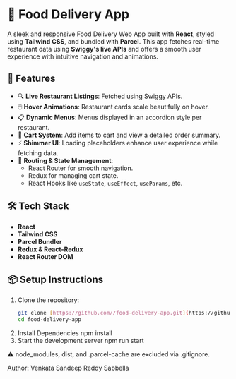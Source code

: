 # 🍔 Food Delivery App

A sleek and responsive Food Delivery Web App built with **React**, styled using **Tailwind CSS**, and bundled with **Parcel**. This app fetches real-time restaurant data using **Swiggy's live APIs** and offers a smooth user experience with intuitive navigation and animations.

## 🚀 Features

- 🔍 **Live Restaurant Listings**: Fetched using Swiggy APIs.
- 🖱️ **Hover Animations**: Restaurant cards scale beautifully on hover.
- 📋 **Dynamic Menus**: Menus displayed in an accordion style per restaurant.
- 🛒 **Cart System**: Add items to cart and view a detailed order summary.
- ⚡ **Shimmer UI**: Loading placeholders enhance user experience while fetching data.
- 🔄 **Routing & State Management**:
  - React Router for smooth navigation.
  - Redux for managing cart state.
  - React Hooks like `useState`, `useEffect`, `useParams`, etc.

## 🛠️ Tech Stack

- **React**
- **Tailwind CSS**
- **Parcel Bundler**
- **Redux & React-Redux**
- **React Router DOM**

## 📦 Setup Instructions

1. Clone the repository:
   ```bash
   git clone [https://github.com//food-delivery-app.git](https://github.com/sandeep-sv/FoodOrderingApp.git)
   cd food-delivery-app
2. Install Dependencies
   npm install
3. Start the development server
   npm run start
   
⚠️ node_modules, dist, and .parcel-cache are excluded via .gitignore.

Author:
Venkata Sandeep Reddy Sabbella
